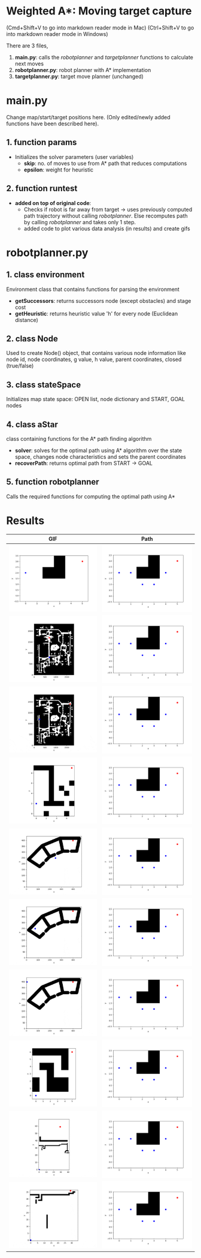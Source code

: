 # Weighted A*: Moving target capture
(Cmd+Shift+V to go into markdown reader mode in Mac)
(Ctrl+Shift+V to go into markdown reader mode in Windows)


There are 3 files,
1. **main.py**: calls the _robotplanner_ and _targetplanner_ functions to calculate next moves
2. **robotplanner.py**: robot planner with A* implementation
3. **targetplanner.py**: target move planner (unchanged)


# **main.py**
Change map/start/target positions here. (Only edited/newly added functions have been described here).
## 1. function **params**
- Initializes the solver parameters (user variables)
    - **skip**: no. of moves to use from A* path that reduces computations
    - **epsilon**: weight for heuristic
## 2. function **runtest**
- **added on top of original code**: 
    - Checks if robot is far away from target -> uses previously computed path trajectory without calling _robotplanner_. Else recomputes path by calling _robotplanner_ and takes only 1 step.
    - added code to plot various data analysis (in results) and create gifs


# **robotplanner.py**
## 1. class **environment** 
Environment class that contains functions for parsing the environment
- **getSuccessors**: returns successors node (except obstacles) and stage cost
- **getHeuristic**: returns heuristic value 'h' for every node (Euclidean distance)


## 2. class **Node**
Used to create Node() object, that contains various node information like node id, node coordinates, g value, h value, parent coordinates, closed (true/false)

## 3. class **stateSpace**
Initializes map state space: OPEN list, node dictionary and START, GOAL nodes

## 4. class **aStar**
class containing functions for the A* path finding algorithm
- **solver**: solves for the optimal path using A* algorithm over the state space, changes node characteristics and sets the parent coordinates
- **recoverPath**: returns optimal path from START -> GOAL

## 5. function **robotplanner**
Calls the required functions for computing the optimal path using A*

# Results
|        GIF            |Path                   |
|-----------------------|-----------------------|
|![bestvid](gifs/0.gif) |![Fig1](results/0.png) |
|![bestvid](gifs/1.gif) |![Fig1](results/0.png) |
|![bestvid](gifs/1b.gif)|![Fig1](results/0.png) |
|![bestvid](gifs/2.gif) |![Fig1](results/0.png) |
|![bestvid](gifs/3.gif) |![Fig1](results/0.png) |
|![bestvid](gifs/3b.gif)|![Fig1](results/0.png) |
|![bestvid](gifs/3c.gif)|![Fig1](results/0.png) |
|![bestvid](gifs/4.gif) |![Fig1](results/0.png) |
|![bestvid](gifs/5.gif) |![Fig1](results/0.png) |
|![bestvid](gifs/6.gif) |![Fig1](results/0.png) |

